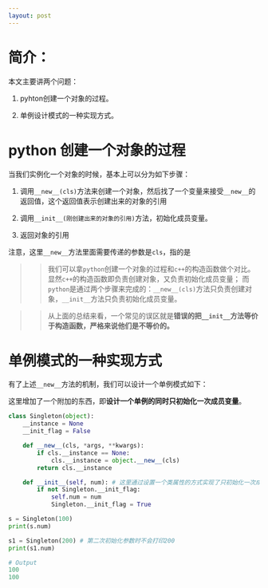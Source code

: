 ```yaml
---
layout: post 
---
```


# 简介：

本文主要讲两个问题：

1. pyhton创建一个对象的过程。

2. 单例设计模式的一种实现方式。

# python 创建一个对象的过程

当我们实例化一个对象的时候，基本上可以分为如下步骤：

1. 调用`__new__(cls)`方法来创建一个对象，然后找了一个变量来接受`__new__`的返回值，这个返回值表示创建出来的对象的引用

2. 调用`__init__(刚创建出来的对象的引用)`方法，初始化成员变量。

3. 返回对象的引用

注意，这里`__new__`方法里面需要传递的参数是`cls`，指的是


>> 我们可以拿`python`创建一个对象的过程和`c++`的构造函数做个对比。显然`c++`的构造函数即负责创建对象，又负责初始化成员变量； 而`python`是通过两个步骤来完成的：`__new__(cls)`方法只负责创建对象，`__init__`方法只负责初始化成员变量。

>> 从上面的总结来看，一个常见的误区就是**错误的把`__init__`方法等价于构造函数，严格来说他们是不等价的。**

# 单例模式的一种实现方式

有了上述`__new__`方法的机制，我们可以设计一个单例模式如下：

这里增加了一个附加的东西，即**设计一个单例的同时只初始化一次成员变量**。

```python
class Singleton(object):
    __instance = None
    __init_flag = False 

    def __new__(cls, *args, **kwargs):
        if cls.__instance == None:
            cls.__instance = object.__new__(cls)
        return cls.__instance

    def __init__(self, num): # 这里通过设置一个类属性的方式实现了只初始化一次成员变量的目的
        if not Singleton.__init_flag:
            self.num = num
            Singleton.__init_flag = True

s = Singleton(100)
print(s.num)

s1 = Singleton(200) # 第二次初始化参数时不会打印200
print(s1.num)

# Output
100
100
```
